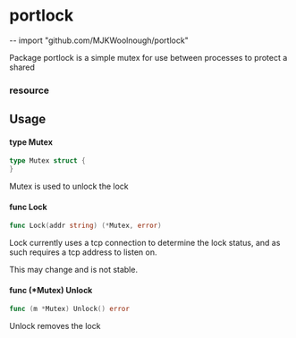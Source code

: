 # portlock
--
    import "github.com/MJKWoolnough/portlock"

Package portlock is a simple mutex for use between processes to protect a shared
### resource

## Usage

#### type Mutex

```go
type Mutex struct {
}
```

Mutex is used to unlock the lock

#### func  Lock

```go
func Lock(addr string) (*Mutex, error)
```
Lock currently uses a tcp connection to determine the lock status, and as such
requires a tcp address to listen on.

This may change and is not stable.

#### func (*Mutex) Unlock

```go
func (m *Mutex) Unlock() error
```
Unlock removes the lock
